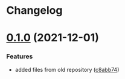 # Changelog

# [0.1.0](https://github.com/jaantollander/LockPatternComplexity.jl/compare/v0.0.0...v0.1.0) (2021-12-01)


### Features

* added files from old repository ([c8abb74](https://github.com/jaantollander/LockPatternComplexity.jl/commit/c8abb7442928648a209d060c5f18c4b40d47f6f6))
